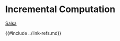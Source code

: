 # Incremental Computation

[Salsa][salsa-github]

[salsa-github]: https://github.com/salsa-rs/salsa
{{#include ../link-refs.md}}
